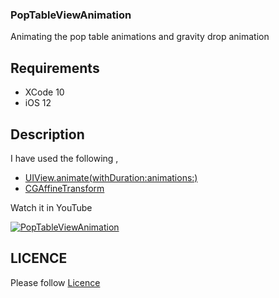 ### PopTableViewAnimation

Animating the pop table animations and gravity drop animation
## Requirements

 - XCode 10 
 - iOS 12

## Description


 I have used the following ,

 - [UIView.animate(withDuration:animations:)](https://developer.apple.com/documentation/uikit/uiview/1622418-animate)
 - [CGAffineTransform](https://www.google.co.in/search?q=CGAffineTransform&oq=CGAffineTransform&aqs=chrome..69i57j69i61l2j0l3.149j0j1&sourceid=chrome&ie=UTF-8)

  
  Watch it in YouTube 

  [![PopTableViewAnimation](BouncingTableView.png)](https://youtu.be/zc4yXwUqGfA)


## LICENCE

  Please follow [Licence](https://github.com/AnanthaKrish/SwiftAnimations/blob/master/LICENSE)
